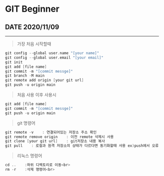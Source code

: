 # GIT Beginner
## DATE 2020/11/09
------------
>가장 처음 시작할때
```C
git config --global user.name "[your name]"
git config --global user.email "[your email]"
git init
git add [file name]
git commit -m "[commit messge]"
git branch -M main
git remote add origin [your git url]
git push -u origin main
```
>처음 사용 이후 사용시
```C
git add [file name]
git commit -m "[commit messge]"
git push -u origin main
```
>git 명령어
```C
git remote -v    : 연결되어있는 저장소 주소 확인
git remote remove origin    : 이전 remote 삭제시 사용
git clone [your git url]    : git저장소 내용 복사
git pull    : 로컬과 원격 저장소의 상태가 다르다면 동기화할때 사용 ex)push에서 오류 발생시 사용
```
>리눅스 명령어
```C
cd ..    :하위 디렉토리로 이동<br>
rm -r    :삭제 명령어<br>
```
